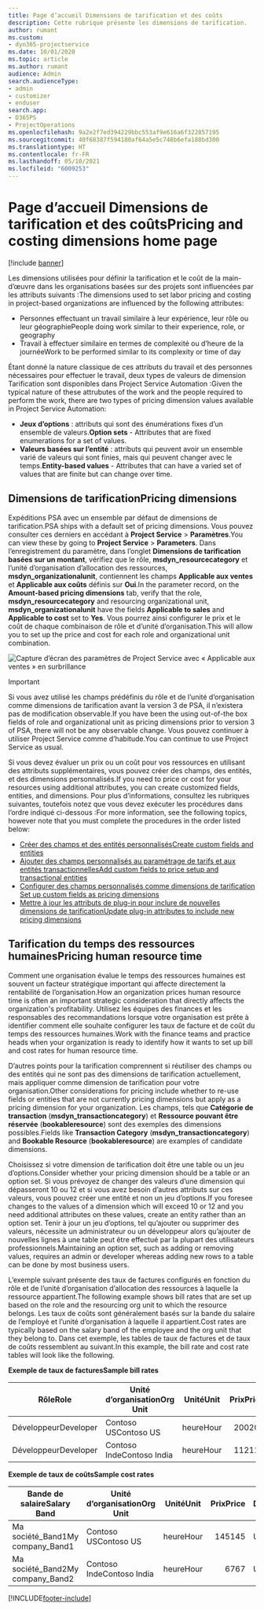 ```yaml
---
title: Page d’accueil Dimensions de tarification et des coûts
description: Cette rubrique présente les dimensions de tarification.
author: rumant
ms.custom:
- dyn365-projectservice
ms.date: 10/01/2020
ms.topic: article
ms.author: rumant
audience: Admin
search.audienceType:
- admin
- customizer
- enduser
search.app:
- D365PS
- ProjectOperations
ms.openlocfilehash: 9a2e2f7ed394229bbc553af9e616a6f322857195
ms.sourcegitcommit: 40f68387f594180af64a5e5c748b6efa188bd300
ms.translationtype: HT
ms.contentlocale: fr-FR
ms.lasthandoff: 05/10/2021
ms.locfileid: "6009253"
---
```

# <a name="pricing-and-costing-dimensions-home-page"></a><span data-ttu-id="112ba-103">Page d’accueil Dimensions de tarification et des coûts</span><span class="sxs-lookup"><span data-stu-id="112ba-103">Pricing and costing dimensions home page</span></span>

[!include [banner](../includes/psa-now-project-operations.md)]

<span data-ttu-id="112ba-104">Les dimensions utilisées pour définir la tarification et le coût de la main-d’œuvre dans les organisations basées sur des projets sont influencées par les attributs suivants :</span><span class="sxs-lookup"><span data-stu-id="112ba-104">The dimensions used to set labor pricing and costing in project-based organizations are influenced by the following attributes:</span></span>

- <span data-ttu-id="112ba-105">Personnes effectuant un travail similaire à leur expérience, leur rôle ou leur géographie</span><span class="sxs-lookup"><span data-stu-id="112ba-105">People doing work similar to their experience, role, or geography</span></span>
- <span data-ttu-id="112ba-106">Travail à effectuer similaire en termes de complexité ou d’heure de la journée</span><span class="sxs-lookup"><span data-stu-id="112ba-106">Work to be performed similar to its complexity or time of day</span></span>

<span data-ttu-id="112ba-107">Étant donné la nature classique de ces attributs du travail et des personnes nécessaires pour effectuer le travail, deux types de valeurs de dimension Tarification sont disponibles dans Project Service Automation :</span><span class="sxs-lookup"><span data-stu-id="112ba-107">Given the typical nature of these attrubutes of the work and the people required to perform the work, there are two types of pricing dimension values available in Project Service Automation:</span></span> 

- <span data-ttu-id="112ba-108">**Jeux d’options** : attributs qui sont des énumérations fixes d’un ensemble de valeurs.</span><span class="sxs-lookup"><span data-stu-id="112ba-108">**Option sets** - Attributes that are fixed enumerations for a set of values.</span></span>
- <span data-ttu-id="112ba-109">**Valeurs basées sur l’entité** : attributs qui peuvent avoir un ensemble varié de valeurs qui sont finies, mais qui peuvent changer avec le temps.</span><span class="sxs-lookup"><span data-stu-id="112ba-109">**Entity-based values** - Attributes that can have a varied set of values that are finite but can change over time.</span></span>

## <a name="pricing-dimensions"></a><span data-ttu-id="112ba-110">Dimensions de tarification</span><span class="sxs-lookup"><span data-stu-id="112ba-110">Pricing dimensions</span></span>

<span data-ttu-id="112ba-111">Expéditions PSA avec un ensemble par défaut de dimensions de tarification.</span><span class="sxs-lookup"><span data-stu-id="112ba-111">PSA ships with a default set of pricing dimensions.</span></span> <span data-ttu-id="112ba-112">Vous pouvez consulter ces derniers en accédant à **Project Service** > **Paramètres**.</span><span class="sxs-lookup"><span data-stu-id="112ba-112">You can view these by going to **Project Service** > **Parameters**.</span></span> <span data-ttu-id="112ba-113">Dans l’enregistrement du paramètre, dans l’onglet **Dimensions de tarification basées sur un montant**, vérifiez que le rôle, **msdyn_resourcecategory** et l’unité d’organisation d’allocation des ressources, **msdyn_organizationalunit**, contiennent les champs **Applicable aux ventes** et **Applicable aux coûts** définis sur **Oui**.</span><span class="sxs-lookup"><span data-stu-id="112ba-113">In the parameter record, on the **Amount-based pricing dimensions** tab, verify that the role, **msdyn_resourcecategory** and resourcing organizational unit, **msdyn_organizationalunit** have the fields **Applicable to sales** and **Applicable to cost** set to **Yes**.</span></span> <span data-ttu-id="112ba-114">Vous pourrez ainsi configurer le prix et le coût de chaque combinaison de rôle et d’unité d’organisation.</span><span class="sxs-lookup"><span data-stu-id="112ba-114">This will allow you to set up the price and cost for each role and organizational unit combination.</span></span>

![Capture d’écran des paramètres de Project Service avec « Applicable aux ventes » en surbrillance](media/PS-OOB-parameters.png)

> [!IMPORTANT]
> <span data-ttu-id="112ba-116">Si vous avez utilisé les champs prédéfinis du rôle et de l’unité d’organisation comme dimensions de tarification avant la version 3 de PSA, il n’existera pas de modification observable.</span><span class="sxs-lookup"><span data-stu-id="112ba-116">If you have been the using out-of-the box fields of role and organizational unit as pricing dimensions prior to version 3 of PSA, there will not be any observable change.</span></span> <span data-ttu-id="112ba-117">Vous pouvez continuer à utiliser Project Service comme d’habitude.</span><span class="sxs-lookup"><span data-stu-id="112ba-117">You can continue to use Project Service as usual.</span></span> 

<span data-ttu-id="112ba-118">Si vous devez évaluer un prix ou un coût pour vos ressources en utilisant des attributs supplémentaires, vous pouvez créer des champs, des entités, et des dimensions personnalisés.</span><span class="sxs-lookup"><span data-stu-id="112ba-118">If you need to price or cost for your resources using additional attributes, you can create customized fields, entities, and dimensions.</span></span> <span data-ttu-id="112ba-119">Pour plus d’informations, consultez les rubriques suivantes, toutefois notez que vous devez exécuter les procédures dans l’ordre indiqué ci-dessous :</span><span class="sxs-lookup"><span data-stu-id="112ba-119">For more information, see the following topics, however note that you must complete the procedures in the order listed below:</span></span>

- [<span data-ttu-id="112ba-120">Créer des champs et des entités personnalisés</span><span class="sxs-lookup"><span data-stu-id="112ba-120">Create custom fields and entities</span></span>](create-custom-fields-entities.md)
- [<span data-ttu-id="112ba-121">Ajouter des champs personnalisés au paramétrage de tarifs et aux entités transactionnelles</span><span class="sxs-lookup"><span data-stu-id="112ba-121">Add custom fields to price setup and transactional entities</span></span>](field-references.md)
- [<span data-ttu-id="112ba-122">Configurer des champs personnalisés comme dimensions de tarification </span><span class="sxs-lookup"><span data-stu-id="112ba-122">Set up custom fields as pricing dimensions</span></span>](set-up-pricing-dimensions.md)
- [<span data-ttu-id="112ba-123">Mettre à jour les attributs de plug-in pour inclure de nouvelles dimensions de tarification</span><span class="sxs-lookup"><span data-stu-id="112ba-123">Update plug-in attributes to include new pricing dimensions</span></span>](update-plug-in-attributes.md)

## <a name="pricing-human-resource-time"></a><span data-ttu-id="112ba-124">Tarification du temps des ressources humaines</span><span class="sxs-lookup"><span data-stu-id="112ba-124">Pricing human resource time</span></span>
<span data-ttu-id="112ba-125">Comment une organisation évalue le temps des ressources humaines est souvent un facteur stratégique important qui affecte directement la rentabilité de l’organisation.</span><span class="sxs-lookup"><span data-stu-id="112ba-125">How an organization prices human resource time is often an important strategic consideration that directly affects the organization's profitability.</span></span> <span data-ttu-id="112ba-126">Utilisez les équipes des finances et les responsables des recommandations lorsque votre organisation est prête à identifier comment elle souhaite configurer les taux de facture et de coût du temps des ressources humaines.</span><span class="sxs-lookup"><span data-stu-id="112ba-126">Work with the finance teams and practice heads when your organization is ready to identify how it wants to set up bill and cost rates for human resource time.</span></span>

<span data-ttu-id="112ba-127">D’autres points pour la tarification comprennent si réutiliser des champs ou des entités qui ne sont pas des dimensions de tarification actuellement, mais appliquer comme dimension de tarification pour votre organisation.</span><span class="sxs-lookup"><span data-stu-id="112ba-127">Other considerations for pricing include whether to re-use fields or entities that are not currently pricing dimensions but apply as a pricing dimension for your organization.</span></span> <span data-ttu-id="112ba-128">Les champs, tels que **Catégorie de transaction** (**msdyn_transactioncategory**) et **Ressource pouvant être réservée** (**bookableresource**) sont des exemples des dimensions possibles.</span><span class="sxs-lookup"><span data-stu-id="112ba-128">Fields like **Transaction Category** (**msdyn_transactioncategory**) and **Bookable Resource** (**bookableresource**) are examples of candidate dimensions.</span></span> 

<span data-ttu-id="112ba-129">Choisissez si votre dimension de tarification doit être une table ou un jeu d’options.</span><span class="sxs-lookup"><span data-stu-id="112ba-129">Consider whether your pricing dimension should be a table or an option set.</span></span> <span data-ttu-id="112ba-130">Si vous prévoyez de changer des valeurs d’une dimension qui dépasseront 10 ou 12 et si vous avez besoin d’autres attributs sur ces valeurs, vous pouvez créer une entité et non un jeu d’options.</span><span class="sxs-lookup"><span data-stu-id="112ba-130">If you foresee changes to the values of a dimension which will exceed 10 or 12 and you need additional attributes on these values, create an entity rather than an option set.</span></span> <span data-ttu-id="112ba-131">Tenir à jour un jeu d’options, tel qu’ajouter ou supprimer des valeurs, nécessite un administrateur ou un développeur alors qu’ajouter de nouvelles lignes à une table peut être effectué par la plupart des utilisateurs professionnels.</span><span class="sxs-lookup"><span data-stu-id="112ba-131">Maintaining an option set, such as adding or removing values, requires an admin or developer whereas adding new rows to a table can be done by most business users.</span></span>

<span data-ttu-id="112ba-132">L’exemple suivant présente des taux de factures configurés en fonction du rôle et de l’unité d’organisation d’allocation des ressources à laquelle la ressource appartient.</span><span class="sxs-lookup"><span data-stu-id="112ba-132">The following example shows bill rates that are set up based on the role and the resourcing org unit to which the resource belongs.</span></span> <span data-ttu-id="112ba-133">Les taux de coûts sont généralement basés sur la bande du salaire de l’employé et l’unité d’organisation à laquelle il appartient.</span><span class="sxs-lookup"><span data-stu-id="112ba-133">Cost rates are typically based on the salary band of the employee and the org unit that they belong to.</span></span> <span data-ttu-id="112ba-134">Dans cet exemple, les tables de taux de factures et de taux de coûts ressemblent au suivant.</span><span class="sxs-lookup"><span data-stu-id="112ba-134">In this example, the bill rate and cost rate tables will look like the following.</span></span>

<span data-ttu-id="112ba-135">**Exemple de taux de factures**</span><span class="sxs-lookup"><span data-stu-id="112ba-135">**Sample bill rates**</span></span>

| <span data-ttu-id="112ba-136">Rôle</span><span class="sxs-lookup"><span data-stu-id="112ba-136">Role</span></span>        | <span data-ttu-id="112ba-137">Unité d’organisation</span><span class="sxs-lookup"><span data-stu-id="112ba-137">Org Unit</span></span>    |<span data-ttu-id="112ba-138">Unité</span><span class="sxs-lookup"><span data-stu-id="112ba-138">Unit</span></span>      |<span data-ttu-id="112ba-139">Prix</span><span class="sxs-lookup"><span data-stu-id="112ba-139">Price</span></span>      |<span data-ttu-id="112ba-140">Devise</span><span class="sxs-lookup"><span data-stu-id="112ba-140">Currency</span></span>  |
| ------------|-------------|----------|----------:|----------|
| <span data-ttu-id="112ba-141">Développeur</span><span class="sxs-lookup"><span data-stu-id="112ba-141">Developer</span></span>   | <span data-ttu-id="112ba-142">Contoso US</span><span class="sxs-lookup"><span data-stu-id="112ba-142">Contoso US</span></span>  |<span data-ttu-id="112ba-143">heure</span><span class="sxs-lookup"><span data-stu-id="112ba-143">Hour</span></span> | <span data-ttu-id="112ba-144">200</span><span class="sxs-lookup"><span data-stu-id="112ba-144">200</span></span>|<span data-ttu-id="112ba-145">USD</span><span class="sxs-lookup"><span data-stu-id="112ba-145">USD</span></span>     |
| <span data-ttu-id="112ba-146">Développeur</span><span class="sxs-lookup"><span data-stu-id="112ba-146">Developer</span></span>   | <span data-ttu-id="112ba-147">Contoso Inde</span><span class="sxs-lookup"><span data-stu-id="112ba-147">Contoso India</span></span> |<span data-ttu-id="112ba-148">heure</span><span class="sxs-lookup"><span data-stu-id="112ba-148">Hour</span></span>|   <span data-ttu-id="112ba-149">112</span><span class="sxs-lookup"><span data-stu-id="112ba-149">112</span></span>|<span data-ttu-id="112ba-150">USD</span><span class="sxs-lookup"><span data-stu-id="112ba-150">USD</span></span>     |


<span data-ttu-id="112ba-151">**Exemple de taux de coûts**</span><span class="sxs-lookup"><span data-stu-id="112ba-151">**Sample cost rates**</span></span>

| <span data-ttu-id="112ba-152">Bande de salaire</span><span class="sxs-lookup"><span data-stu-id="112ba-152">Salary Band</span></span>     | <span data-ttu-id="112ba-153">Unité d’organisation</span><span class="sxs-lookup"><span data-stu-id="112ba-153">Org Unit</span></span>    |<span data-ttu-id="112ba-154">Unité</span><span class="sxs-lookup"><span data-stu-id="112ba-154">Unit</span></span>      |<span data-ttu-id="112ba-155">Prix</span><span class="sxs-lookup"><span data-stu-id="112ba-155">Price</span></span>      |<span data-ttu-id="112ba-156">Devise</span><span class="sxs-lookup"><span data-stu-id="112ba-156">Currency</span></span>  |
| ----------------|-------------|----------|----------:|----------|
| <span data-ttu-id="112ba-157">Ma société_Band1</span><span class="sxs-lookup"><span data-stu-id="112ba-157">My company_Band1</span></span> | <span data-ttu-id="112ba-158">Contoso US</span><span class="sxs-lookup"><span data-stu-id="112ba-158">Contoso US</span></span>  |<span data-ttu-id="112ba-159">heure</span><span class="sxs-lookup"><span data-stu-id="112ba-159">Hour</span></span> | <span data-ttu-id="112ba-160">145</span><span class="sxs-lookup"><span data-stu-id="112ba-160">145</span></span>|<span data-ttu-id="112ba-161">USD</span><span class="sxs-lookup"><span data-stu-id="112ba-161">USD</span></span>     |
| <span data-ttu-id="112ba-162">Ma société_Band2</span><span class="sxs-lookup"><span data-stu-id="112ba-162">My company_Band2</span></span> | <span data-ttu-id="112ba-163">Contoso Inde</span><span class="sxs-lookup"><span data-stu-id="112ba-163">Contoso India</span></span> |<span data-ttu-id="112ba-164">heure</span><span class="sxs-lookup"><span data-stu-id="112ba-164">Hour</span></span>|   <span data-ttu-id="112ba-165">67</span><span class="sxs-lookup"><span data-stu-id="112ba-165">67</span></span>|<span data-ttu-id="112ba-166">USD</span><span class="sxs-lookup"><span data-stu-id="112ba-166">USD</span></span>     |


[!INCLUDE[footer-include](../includes/footer-banner.md)]